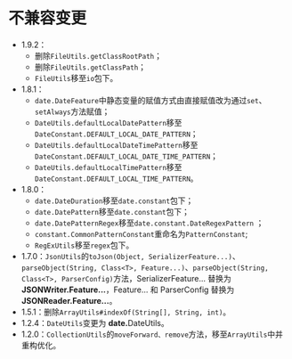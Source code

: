 # 不兼容变更

* 1.9.2：
  * 删除`FileUtils.getClassRootPath`；
  * 删除`FileUtils.getClassPath`；
  * `FileUtils`移至`io`包下。
* 1.8.1：
  * `date.DateFeature`中静态变量的赋值方式由直接赋值改为通过`set`、`setAlways`方法赋值；
  * `DateUtils.defaultLocalDatePattern`移至`DateConstant.DEFAULT_LOCAL_DATE_PATTERN`；
  * `DateUtils.defaultLocalDateTimePattern`移至`DateConstant.DEFAULT_LOCAL_DATE_TIME_PATTERN`；
  * `DateUtils.defaultLocalTimePattern`移至`DateConstant.DEFAULT_LOCAL_TIME_PATTERN`。
* 1.8.0：
  * `date.DateDuration`移至`date.constant`包下；
  * `date.DatePattern`移至`date.constant`包下；
  * `date.DatePatternRegex`移至`date.constant.DateRegexPattern` ；
  * `constant.CommonPatternConstant`重命名为`PatternConstant`;
  * `RegExUtils`移至`regex`包下。
* 1.7.0：`JsonUtils`的`toJson(Object, SerializerFeature...)`、`parseObject(String, Class<T>, Feature...)`、`parseObject(String, Class<T>, ParserConfig)`方法，SerializerFeature... 替换为 **JSONWriter.Feature...**，Feature... 和 ParserConfig 替换为 **JSONReader.Feature...**。
* 1.5.1：删除`ArrayUtils#indexOf(String[], String, int)`。
* 1.2.4：`DateUtils`变更为 <b>date.</b>DateUtils。
* 1.2.0：`CollectionUtils`的`moveForward、remove`方法，移至`ArrayUtils`中并重构优化。

